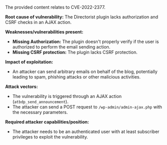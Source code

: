 The provided content relates to CVE-2022-2377.

**Root cause of vulnerability:** The Directorist plugin lacks authorization and CSRF checks in an AJAX action.

**Weaknesses/vulnerabilities present:**
*   **Missing Authorization:**  The plugin doesn't properly verify if the user is authorized to perform the email sending action.
*  **Missing CSRF protection:** The plugin lacks CSRF protection.

**Impact of exploitation:**
*   An attacker can send arbitrary emails on behalf of the blog, potentially leading to spam, phishing attacks or other malicious activities.

**Attack vectors:**
*   The vulnerability is triggered through an AJAX action (`atbdp_send_announcement`).
*   The attacker can send a POST request to `/wp-admin/admin-ajax.php` with the necessary parameters.

**Required attacker capabilities/position:**
*   The attacker needs to be an authenticated user with at least subscriber privileges to exploit the vulnerability.